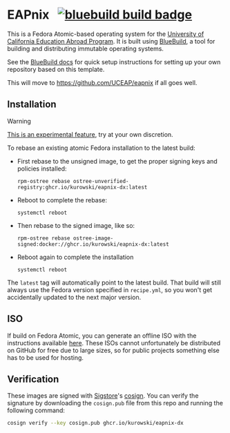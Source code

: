 # EAPnix &nbsp; [![bluebuild build badge](https://github.com/kurowski/eapnix/actions/workflows/build.yml/badge.svg)](https://github.com/kurowski/eapnix/actions/workflows/build.yml)

This is a Fedora Atomic-based operating system for the [University of California Education Abroad Program](https://uceap.universityofcalifornia.edu/). It is built using [BlueBuild](https://blue-build.org), a tool for building and distributing immutable operating systems.

See the [BlueBuild docs](https://blue-build.org/how-to/setup/) for quick setup instructions for setting up your own repository based on this template.


This will move to https://github.com/UCEAP/eapnix if all goes well.

## Installation

> [!WARNING]  
> [This is an experimental feature](https://www.fedoraproject.org/wiki/Changes/OstreeNativeContainerStable), try at your own discretion.

To rebase an existing atomic Fedora installation to the latest build:

- First rebase to the unsigned image, to get the proper signing keys and policies installed:
  ```
  rpm-ostree rebase ostree-unverified-registry:ghcr.io/kurowski/eapnix-dx:latest
  ```
- Reboot to complete the rebase:
  ```
  systemctl reboot
  ```
- Then rebase to the signed image, like so:
  ```
  rpm-ostree rebase ostree-image-signed:docker://ghcr.io/kurowski/eapnix-dx:latest
  ```
- Reboot again to complete the installation
  ```
  systemctl reboot
  ```

The `latest` tag will automatically point to the latest build. That build will still always use the Fedora version specified in `recipe.yml`, so you won't get accidentally updated to the next major version.

## ISO

If build on Fedora Atomic, you can generate an offline ISO with the instructions available [here](https://blue-build.org/learn/universal-blue/#fresh-install-from-an-iso). These ISOs cannot unfortunately be distributed on GitHub for free due to large sizes, so for public projects something else has to be used for hosting.

## Verification

These images are signed with [Sigstore](https://www.sigstore.dev/)'s [cosign](https://github.com/sigstore/cosign). You can verify the signature by downloading the `cosign.pub` file from this repo and running the following command:

```bash
cosign verify --key cosign.pub ghcr.io/kurowski/eapnix-dx
```
